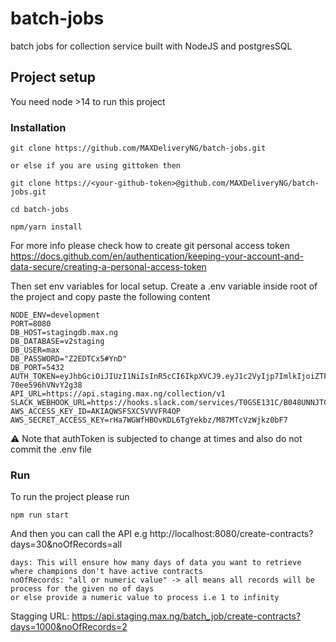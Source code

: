 # batch-jobs
batch jobs for collection service built with NodeJS and postgresSQL

## Project setup
You need node >14 to run this project

### Installation
```
git clone https://github.com/MAXDeliveryNG/batch-jobs.git 

or else if you are using gittoken then

git clone https://<your-github-token>@github.com/MAXDeliveryNG/batch-jobs.git

cd batch-jobs

npm/yarn install
```
For more info please check how to create git personal access token https://docs.github.com/en/authentication/keeping-your-account-and-data-secure/creating-a-personal-access-token

Then set env variables for local setup. Create a .env variable inside root of the project and copy paste the following content
```
NODE_ENV=development
PORT=8080
DB_HOST=stagingdb.max.ng
DB_DATABASE=v2staging
DB_USER=max
DB_PASSWORD="Z2EDTCx5#YnD"
DB_PORT=5432
AUTH_TOKEN=eyJhbGciOiJIUzI1NiIsInR5cCI6IkpXVCJ9.eyJ1c2VyIjp7ImlkIjoiZTFlOTBjYTUtZjk4OC00MTYyLTg2NzktZWQxNTNjZDIxOGFkIiwiZmlyc3RfbmFtZSI6IkFuaXRhIiwibGFzdF9uYW1lIjoiT2doZW5ha2hvZ2llIiwiZW1haWwiOiJhbml0YS5vZ2hlbmFraG9naWVAbWF4Lm5nIiwicm9sZSI6ImFkbWluIiwiYXBwX3JvbGVzIjp7ImNoYW1waW9uLXNlcnZpY2UiOiJvbmJvYXJkaW5nIiwibG9hbi1hc3NldC1tYW5hZ2VtZW50IjoiYWRtaW4ifX0sImlhdCI6MTY2MTg1Mzc4NiwiZXhwIjoxNjc3NjY0OTg2LCJhdWQiOiJlMWU5MGNhNS1mOTg4LTQxNjItODY3OS1lZDE1M2NkMjE4YWQiLCJpc3MiOiIvYXV0aC9sb2dpbiJ9.QLiYNv0yDBEDbozzsb08SAzTB9-70ee596hVNvY2g38
API_URL=https://api.staging.max.ng/collection/v1
SLACK_WEBHOOK_URL=https://hooks.slack.com/services/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
AWS_ACCESS_KEY_ID=AKIAQWSFSXC5VVVFR4OP
AWS_SECRET_ACCESS_KEY=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

```
⚠️ Note that authToken is subjected to change at times and also do not commit the .env file

### Run
To run the project please run
```
npm run start
```
And then you can call the API e.g http://localhost:8080/create-contracts?days=30&noOfRecords=all
```
days: This will ensure how many days of data you want to retrieve where champions don't have active contracts
noOfRecords: "all or numeric value" -> all means all records will be process for the given no of days 
or else provide a numeric value to process i.e 1 to infinity
```
Stagging URL: https://api.staging.max.ng/batch_job/create-contracts?days=1000&noOfRecords=2
